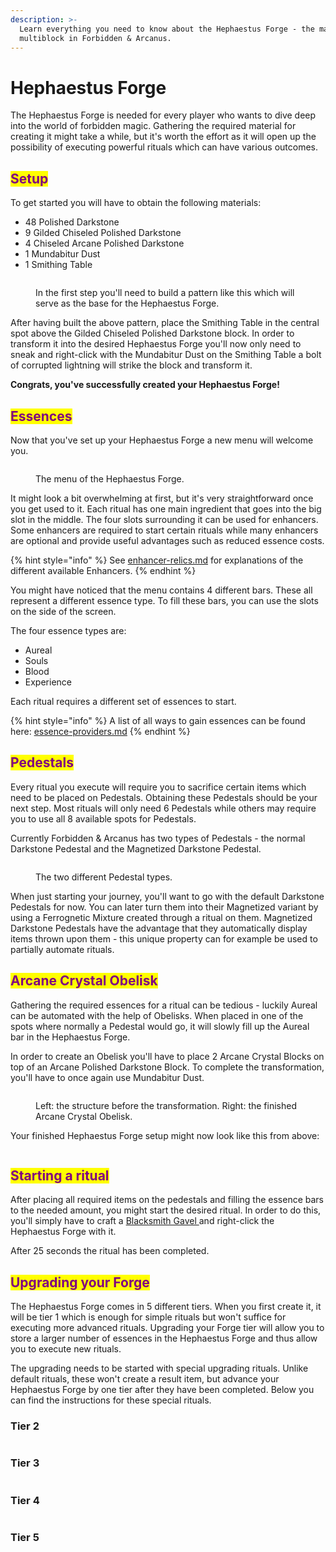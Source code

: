 ```yaml
---
description: >-
  Learn everything you need to know about the Hephaestus Forge - the main
  multiblock in Forbidden & Arcanus.
---
```


# Hephaestus Forge

The Hephaestus Forge is needed for every player who wants to dive deep into the world of forbidden magic. Gathering the required material for creating it might take a while, but it's worth the effort as it will open up the possibility of executing powerful rituals which can have various outcomes.&#x20;

## <mark style="color:purple;">Setup</mark>

To get started you will have to obtain the following materials:&#x20;

* 48 Polished Darkstone
* 9 Gilded Chiseled Polished Darkstone
* 4 Chiseled Arcane Polished Darkstone
* 1 Mundabitur Dust
* 1 Smithing Table

<figure><img src="../../../../../.gitbook/assets/Hephaestus Forge Base Pattern.png" alt=""><figcaption><p>In the first step you'll need to build a pattern like this which will serve as the base for the Hephaestus Forge.</p></figcaption></figure>

After having built the above pattern, place the Smithing Table in the central spot above the Gilded Chiseled Polished Darkstone block. In order to transform it into the desired Hephaestus Forge you'll now only need to sneak and right-click with the Mundabitur Dust on the Smithing Table a bolt of corrupted lightning will strike the block and transform it.&#x20;

**Congrats, you've successfully created your Hephaestus Forge!**

## <mark style="color:purple;">Essences</mark>

Now that you've set up your Hephaestus Forge a new menu will welcome you.

<figure><img src="../../../../../.gitbook/assets/image (1).png" alt=""><figcaption><p>The menu of the Hephaestus Forge.</p></figcaption></figure>

It might look a bit overwhelming at first, but it's very straightforward once you get used to it. Each ritual has one main ingredient that goes into the big slot in the middle. The four slots surrounding it can be used for enhancers. Some enhancers are required to start certain rituals while many enhancers are optional and provide useful advantages such as reduced essence costs.&#x20;



{% hint style="info" %}
See [enhancer-relics.md](../../items/enhancer-relics.md "mention") for explanations of the different available Enhancers.
{% endhint %}



You might have noticed that the menu contains 4 different bars. These all represent a different essence type. To fill these bars, you can use the slots on the side of the screen.&#x20;

The four essence types are:

* Aureal
* Souls
* Blood
* Experience

Each ritual requires a different set of essences to start.



{% hint style="info" %}
A list of all ways to gain essences can be found here: [essence-providers.md](essence-providers.md "mention")
{% endhint %}

## <mark style="color:purple;">Pedestals</mark>

Every ritual you execute will require you to sacrifice certain items which need to be placed on Pedestals. Obtaining these Pedestals should be your next step. Most rituals will only need 6 Pedestals while others may require you to use all 8 available spots for Pedestals.&#x20;

Currently Forbidden & Arcanus has two types of Pedestals - the normal Darkstone Pedestal and the Magnetized Darkstone Pedestal.&#x20;

<figure><img src="../../../../../.gitbook/assets/Pedestal Types.png" alt=""><figcaption><p>The two different Pedestal types.</p></figcaption></figure>

When just starting your journey, you'll want to go with the default Darkstone Pedestals for now. You can later turn them into their Magnetized variant by using a Ferrognetic Mixture created through a ritual on them. Magnetized Darkstone Pedestals have the advantage that they automatically display items thrown upon them - this unique property can for example be used to partially automate rituals.&#x20;

## <mark style="color:purple;">Arcane Crystal Obelisk</mark>&#x20;

Gathering the required essences for a ritual can be tedious - luckily Aureal can be automated with the help of Obelisks. When placed in one of the spots where normally a Pedestal would go, it will slowly fill up the Aureal bar in the Hephaestus Forge.&#x20;

In order to create an Obelisk you'll have to place 2 Arcane Crystal Blocks on top of an Arcane Polished Darkstone Block. To complete the transformation, you'll have to once again use Mundabitur Dust.&#x20;

<figure><img src="../../../../../.gitbook/assets/2023-02-09_19.21.08.png" alt=""><figcaption><p>Left: the structure before the transformation. Right: the finished Arcane Crystal Obelisk.</p></figcaption></figure>

Your finished Hephaestus Forge setup might now look like this from above:

<figure><img src="../../../../../.gitbook/assets/2023-02-09_18.17.12.png" alt=""><figcaption></figcaption></figure>

## <mark style="color:purple;">Starting a ritual</mark>

After placing all required items on the pedestals and filling the essence bars to the needed amount, you might start the desired ritual. In order to do this, you'll simply have to craft a [Blacksmith Gavel ](../../items/#blacksmith-gavel)and right-click the Hephaestus Forge with it.

After 25 seconds the ritual has been completed.&#x20;

## <mark style="color:purple;">Upgrading your Forge</mark>

The Hephaestus Forge comes in 5 different tiers. When you first create it, it will be tier 1 which is enough for simple rituals but won't suffice for executing more advanced rituals. Upgrading your Forge tier will allow you to store a larger number of essences in the Hephaestus Forge and thus allow you to execute new rituals.

The upgrading needs to be started with special upgrading rituals. Unlike default rituals, these won't create a result item, but advance your Hephaestus Forge by one tier after they have been completed. Below you can find the instructions for these special rituals.

### Tier 2

<figure><img src="../../../../../.gitbook/assets/Tier_-_2.png" alt=""><figcaption></figcaption></figure>

### Tier 3

<figure><img src="../../../../../.gitbook/assets/Tier_-_3.png" alt=""><figcaption></figcaption></figure>

### Tier 4

<figure><img src="../../../../../.gitbook/assets/Tier_-_4.png" alt=""><figcaption></figcaption></figure>

### Tier 5

<figure><img src="../../../../../.gitbook/assets/Tier_-_5.png" alt=""><figcaption></figcaption></figure>

##

